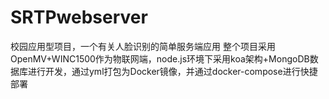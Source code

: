 # SRTPwebserver
校园应用型项目，一个有关人脸识别的简单服务端应用
整个项目采用OpenMV+WINC1500作为物联网端，node.js环境下采用koa架构+MongoDB数据库进行开发，通过yml打包为Docker镜像，并通过docker-compose进行快捷部署
